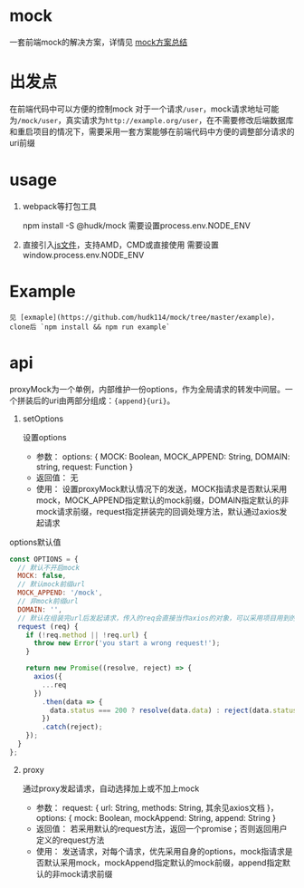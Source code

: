 # mock
一套前端mock的解决方案，详情见 [mock方案总结](https://github.com/hudk114/front-end/blob/master/config/mock.md)

# 出发点
在前端代码中可以方便的控制mock
对于一个请求`/user`，mock请求地址可能为`/mock/user`，真实请求为`http://example.org/user`，在不需要修改后端数据库和重启项目的情况下，需要采用一套方案能够在前端代码中方便的调整部分请求的uri前缀

# usage
1. webpack等打包工具

    npm install -S @hudk/mock
需要设置process.env.NODE_ENV

2. 直接引入[js文件](https://github.com/hudk114/mock/blob/master/dist/proxyMock.js)，支持AMD，CMD或直接使用
需要设置window.process.env.NODE_ENV

# Example
    见 [exmaple](https://github.com/hudk114/mock/tree/master/example)， clone后 `npm install && npm run example`

# api
proxyMock为一个单例，内部维护一份options，作为全局请求的转发中间层。一个拼装后的uri由两部分组成：`{append}{uri}`。

1. setOptions

    设置options

    * 参数： options: { MOCK: Boolean, MOCK_APPEND: String, DOMAIN: string, request: Function }
    * 返回值： 无
    * 使用： 设置proxyMock默认情况下的发送，MOCK指请求是否默认采用mock，MOCK_APPEND指定默认的mock前缀，DOMAIN指定默认的非mock请求前缀，request指定拼装完的回调处理方法，默认通过axios发起请求

options默认值
```js
const OPTIONS = {
  // 默认不开启mock
  MOCK: false,
  // 默认mock前缀url
  MOCK_APPEND: '/mock',
  // 非mock前缀url
  DOMAIN: '',
  // 默认在组装完url后发起请求，传入的req会直接当作axios的对象，可以采用项目用到的request方法覆盖
  request (req) {
    if (!req.method || !req.url) {
      throw new Error('you start a wrong request!');
    }

    return new Promise((resolve, reject) => {
      axios({
        ...req
      })
        .then(data => {
          data.status === 200 ? resolve(data.data) : reject(data.statusText);
        })
        .catch(reject);
    });
  }
};
```

2. proxy

    通过proxy发起请求，自动选择加上或不加上mock

    * 参数： request: { url: String, methods: String, 其余见axios文档 }， options: { mock: Boolean, mockAppend: String, append: String }
    * 返回值： 若采用默认的request方法，返回一个promise；否则返回用户定义的request方法
    * 使用： 发送请求，对每个请求，优先采用自身的options，mock指请求是否默认采用mock，mockAppend指定默认的mock前缀，append指定默认的非mock请求前缀